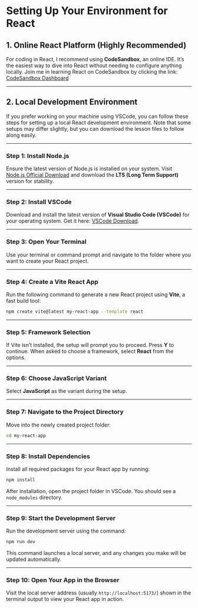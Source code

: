 # **Setting Up Your Environment for React**

## **1. Online React Platform (Highly Recommended)**
For coding in React, I recommend using **CodeSandbox**, an online IDE. It’s the easiest way to dive into React without needing to configure anything locally.
Join me in learning React on CodeSandbox by clicking the link: [CodeSandbox Dashboard](https://codesandbox.io/dashboard/)

---

## **2. Local Development Environment**
If you prefer working on your machine using VSCode, you can follow these steps for setting up a local React development environment. Note that some setups may differ slightly, but you can download the lesson files to follow along easily.

---

### **Step 1: Install Node.js**
Ensure the latest version of Node.js is installed on your system. Visit [Node.js Official Download](https://nodejs.org/en/download) and download the **LTS (Long Term Support)** version for stability.

---

### **Step 2: Install VSCode**
Download and install the latest version of **Visual Studio Code (VSCode)** for your operating system. Get it here: [VSCode Download](https://code.visualstudio.com/download).

---

### **Step 3: Open Your Terminal**
Use your terminal or command prompt and navigate to the folder where you want to create your React project.

---

### **Step 4: Create a Vite React App**
Run the following command to generate a new React project using **Vite**, a fast build tool:
```bash
npm create vite@latest my-react-app --template react
````

---

### **Step 5: Framework Selection**

If Vite isn’t installed, the setup will prompt you to proceed. Press **Y** to continue. When asked to choose a framework, select **React** from the options.

---

### **Step 6: Choose JavaScript Variant**

Select **JavaScript** as the variant during the setup.

---

### **Step 7: Navigate to the Project Directory**

Move into the newly created project folder:

```bash
cd my-react-app
```

---

### **Step 8: Install Dependencies**

Install all required packages for your React app by running:

```bash
npm install
```

After installation, open the project folder in VSCode. You should see a `node_modules` directory.

---

### **Step 9: Start the Development Server**

Run the development server using the command:

```bash
npm run dev
```

This command launches a local server, and any changes you make will be updated automatically.

---

### **Step 10: Open Your App in the Browser**

Visit the local server address (usually `http://localhost:5173/`) shown in the terminal output to view your React app in action.